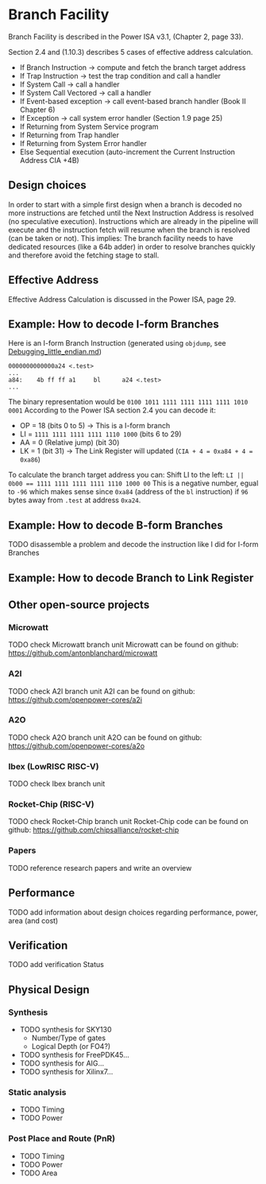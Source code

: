 # Branch Facility
Branch Facility is described in the Power ISA v3.1, (Chapter 2, page 33).

Section 2.4 and (1.10.3) describes 5 cases of effective address calculation.

- If Branch Instruction -> compute and fetch the branch target address
- If Trap Instruction -> test the trap condition and call a handler
- If System Call -> call a handler
- If System Call Vectored -> call a handler
- If Event-based exception -> call event-based branch handler (Book II Chapter 6)
- If Exception -> call system error handler (Section 1.9 page 25)
- If Returning from System Service program
- If Returning from Trap handler
- If Returning from System Error handler
- Else Sequential execution (auto-increment the Current Instruction Address CIA +4B)

## Design choices
In order to start with a simple first design when a branch is decoded no more
instructions are fetched until the Next Instruction Address is resolved (no
speculative execution). Instructions which are already in the pipeline will
execute and the instruction fetch will resume when the branch is resolved (can
be taken or not).
This implies: The branch facility needs to have dedicated resources (like a 64b
adder) in order to resolve branches quickly and therefore avoid the fetching
stage to stall.

## Effective Address
Effective Address Calculation is discussed in the Power ISA, page 29.

## Example: How to decode I-form Branches
Here is an I-form Branch Instruction (generated using `objdump`, see [Debugging_little_endian.md](Debugging_little_endian.md))
```
0000000000000a24 <.test>
...
a84:	4b ff ff a1 	bl      a24 <.test>
...
```
The binary representation would be `0100 1011 1111 1111 1111 1111 1010 0001`
According to the Power ISA section 2.4 you can decode it:
- OP = 18 (bits 0 to 5) -> This is a I-form branch
- LI = `1111 1111 1111 1111 1110 1000` (bits 6 to 29)
- AA = 0 (Relative jump) (bit 30)
- LK = 1 (bit 31) -> The Link Register will updated (`CIA + 4 = 0xa84 + 4 = 0xa86`)

To calculate the branch target address you can:
Shift LI to the left: `LI || 0b00 == 1111 1111 1111 1111 1110 1000 00`
This is a negative number, egual to `-96` which makes sense since `0xa84`
(address of the `bl` instruction) if `96` bytes away from `.test` at address
`0xa24`.

## Example: How to decode B-form Branches
TODO disassemble a problem and decode the instruction like I did for I-form Branches

## Example: How to decode Branch to Link Register

## Other open-source projects

### Microwatt
TODO check Microwatt branch unit
Microwatt can be found on github: https://github.com/antonblanchard/microwatt

### A2I
TODO check A2I branch unit
A2I can be found on github: https://github.com/openpower-cores/a2i

### A2O
TODO check A2O branch unit
A2O can be found on github: https://github.com/openpower-cores/a2o

### Ibex (LowRISC RISC-V)
TODO check Ibex branch unit

### Rocket-Chip (RISC-V)
TODO check Rocket-Chip branch unit
Rocket-Chip code can be found on github: https://github.com/chipsalliance/rocket-chip

### Papers
TODO reference research papers and write an overview

## Performance
TODO add information about design choices regarding performance, power, area (and cost)

## Verification
TODO add verification Status

## Physical Design
### Synthesis
- TODO synthesis for SKY130
    - Number/Type of gates
    - Logical Depth (or FO4?)
- TODO synthesis for FreePDK45...
- TODO synthesis for AIG...
- TODO synthesis for Xilinx7...

### Static analysis
- TODO Timing
- TODO Power

### Post Place and Route (PnR)
- TODO Timing
- TODO Power
- TODO Area

